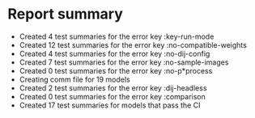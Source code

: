 # Report summary
- Created   4 test summaries for the error key :key-run-mode
- Created  12 test summaries for the error key :no-compatible-weights
- Created   4 test summaries for the error key :no-dij-config
- Created   7 test summaries for the error key :no-sample-images
- Created   0 test summaries for the error key :no-p*process
- Creating comm file for 19 models
- Created   2 test summaries for the error key :dij-headless
- Created   0 test summaries for the error key :comparison
- Created  17 test summaries for models that pass the CI

